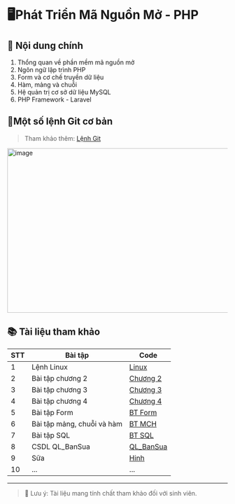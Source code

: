 # 🖥️Phát Triển Mã Nguồn Mở - PHP

## 📖 Nội dung chính
1. Thổng quan về phần mềm mã nguồn mở
2. Ngôn ngữ lập trình PHP
3. Form và cơ chế truyền dữ liệu 
4. Hàm, mảng và chuỗi
5. Hệ quản trị cơ sở dữ liệu MySQL
6. PHP Framework - Laravel

## 📔Một số lệnh Git cơ bản

> Tham khảo thêm: [Lệnh Git](https://youtu.be/1JuYQgpbrW0?si=E144Zi1RJePz5kNA)

<img width="1297" height="376" alt="image" src="https://github.com/user-attachments/assets/6fd5bf72-2f8b-4073-a83a-1b42a4a1fbb5" />

## 📚 Tài liệu tham khảo

| STT    | Bài tập      | Code|
|--------|-----------------|------------|
| 1      | Lệnh Linux | [Linux](Git/Linux.pdf)|
| 2      | Bài tập chương 2  | [Chương 2](LearnPHP/BaiTap_Chuong2.php)|
| 3      | Bài tập chương 3  | [Chương 3](LearnPHP/BaiTap_Chuong3) |
| 4      | Bài tập chương 4  | [Chương 4](LearnPHP/BaiTap_Chuong4)|
| 5      | Bài tập Form      | [BT Form](LearnPHP/BatTapThucHanh/BaiTap_Form_MHC/BaiTap_Form)|
| 6      | Bài tập mảng, chuỗi và hàm| [BT MCH](LearnPHP/BatTapThucHanh/BaiTap_Form_MHC/BaiTap_MCH)|
| 7      | Bài tập SQL       | [BT SQL](LearnPHP/BatTapThucHanh/BaiTapSQL)|
| 8      | CSDL QL_BanSua    | [QL_BanSua](quanly_ban_sua.sql)|
| 9      | Sữa       | [Hinh](Hinh_sua)|
| 10     |...|...|

---

> 📌 Lưu ý: Tài liệu mang tính chất tham khảo đối với sinh viên.
